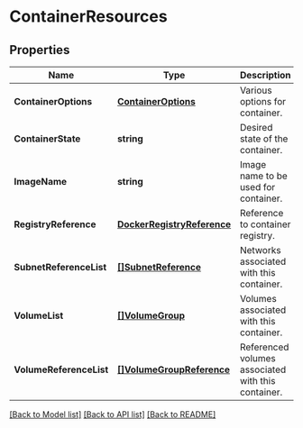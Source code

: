 # ContainerResources

## Properties
Name | Type | Description | Notes
------------ | ------------- | ------------- | -------------
**ContainerOptions** | [**ContainerOptions**](container_options.md) | Various options for container. | [optional] [default to null]
**ContainerState** | **string** | Desired state of the container. | [optional] [default to null]
**ImageName** | **string** | Image name to be used for container. | [default to null]
**RegistryReference** | [**DockerRegistryReference**](docker_registry_reference.md) | Reference to container registry. | [optional] [default to null]
**SubnetReferenceList** | [**[]SubnetReference**](subnet_reference.md) | Networks associated with this container. | [optional] [default to null]
**VolumeList** | [**[]VolumeGroup**](volume_group.md) | Volumes associated with this container. | [optional] [default to null]
**VolumeReferenceList** | [**[]VolumeGroupReference**](volume_group_reference.md) | Referenced volumes associated with this container. | [optional] [default to null]

[[Back to Model list]](../README.md#documentation-for-models) [[Back to API list]](../README.md#documentation-for-api-endpoints) [[Back to README]](../README.md)
